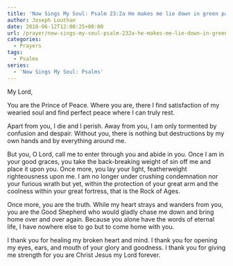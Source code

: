 ```yaml
---
title: 'Now Sings My Soul: Psalm 23:2a He makes me lie down in green pastures'
author: Joseph Louthan
date: 2018-06-12T12:00:25+00:00
url: /prayer/now-sings-my-soul-psalm-232a-he-makes-me-lie-down-in-green-pastures/
categories:
  - Prayers
tags:
  - Psalms
series:
  - 'Now Sings My Soul: Psalms'
---
```

  My Lord,

  You are the Prince of Peace. Where you are, there I find satisfaction of my wearied soul and find perfect peace where I can truly rest.

  Apart from you, I die and I perish. Away from you, I am only tormented by confusion and despair. Without you, there is nothing but destructions by my own hands and by everything around me.

  But you, O Lord, call me to enter through you and abide in you. Once I am in your good graces, you take the back-breaking weight of sin off me and place it upon you. Once more, you lay your light, featherweight righteousness upon me. I am no longer under crushing condemnation nor your furious wrath but yet, within the protection of your great arm and the coolness within your great fortress, that is the Rock of Ages.

  Once more, you are the truth. While my heart strays and wanders from you, you are the Good Shepherd who would gladly chase me down and bring home over and over again. Because you alone have the words of eternal life, I have nowhere else to go but to come home with you.

  I thank you for healing my broken heart and mind. I thank you for opening my eyes, ears, and mouth of your glory and goodness. I thank you for giving me strength for you are Christ Jesus my Lord forever.
